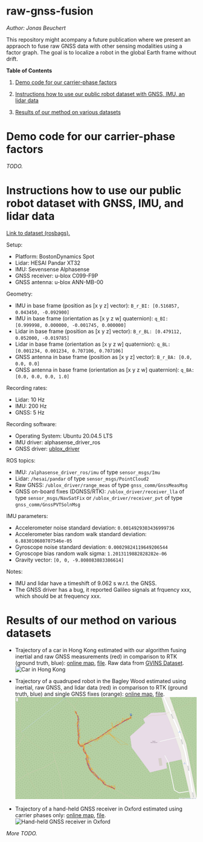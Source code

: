 # raw-gnss-fusion

*Author: Jonas Beuchert*

This repository might acompany a future publication where we present an appraoch to fuse raw GNSS data with other sensing modalities using a factor graph. The goal is to localize a robot in the global Earth frame without drift.

**Table of Contents**

1. [Demo code for our carrier-phase factors](#demo-code-for-our-carrier-phase-factors)

2. [Instructions how to use our public robot dataset with GNSS, IMU, an lidar data](#instructions-how-to-use-our-public-robot-dataset-with-gnss-imu-and-lidar-data)

3. [Results of our method on various datasets](#results-of-our-method-on-various-datasets)

# Demo code for our carrier-phase factors

*TODO.*

# Instructions how to use our public robot dataset with GNSS, IMU, and lidar data

[Link to dataset (rosbags).]()

Setup:
* Platform: BostonDynamics Spot
* Lidar: HESAI Pandar XT32
* IMU: Sevensense Alphasense
* GNSS receiver: u-blox C099-F9P
* GNSS antenna: u-blox ANN-MB-00

Geometry:
* IMU in base frame (position as [x y z] vector): `B_r_BI: [0.516857, 0.043450, -0.092900]`
* IMU in base frame (orientation as [x y z w] quaternion): `q_BI: [0.999998, 0.000000, -0.001745, 0.000000]`
* Lidar in base frame (position as [x y z] vector): `B_r_BL: [0.479112, 0.052000, -0.019785]`
* Lidar in base frame (orientation as [x y z w] quaternion): `q_BL: [0.001234, 0.001234, 0.707106, 0.707106]`
* GNSS antenna in base frame (position as [x y z] vector): `B_r_BA: [0.0, 0.0, 0.0]`
* GNSS antenna in base frame (orientation as [x y z w] quaternion): `q_BA: [0.0, 0.0, 0.0, 1.0]`

Recording rates:
* Lidar: 10 Hz
* IMU: 200 Hz
* GNSS: 5 Hz

Recording software:
* Operating System: Ubuntu 20.04.5 LTS
* IMU driver: alphasense_driver_ros
* GNSS driver: [ublox_driver](https://github.com/ori-drs/ublox_driver)

ROS topics:
* IMU: `/alphasense_driver_ros/imu` of type `sensor_msgs/Imu`
* Lidar: `/hesai/pandar` of type `sensor_msgs/PointCloud2`
* Raw GNSS: `/ublox_driver/range_meas` of type `gnss_comm/GnssMeasMsg`
* GNSS on-board fixes (DGNSS/RTK): `/ublox_driver/receiver_lla` of type `sensor_msgs/NavSatFix` or `/ublox_driver/receiver_pvt` of type `gnss_comm/GnssPVTSolnMsg`

IMU parameters:
* Accelerometer noise standard deviation: `0.0014929303436999736`
* Accelerometer bias random walk standard deviation: `6.883010680707546e-05`
* Gyroscope noise standard deviation: `0.00029824119649206544`
* Gyroscope bias random walk sigma: `1.2013119882828282e-06`
* Gravity vector: `[0, 0, -9.808083883386614]`

Notes:
* IMU and lidar have a timeshift of 9.062 s w.r.t. the GNSS.
* The GNSS driver has a bug, it reported Galileo signals at frquency xxx, which should be at frequency xxx.

# Results of our method on various datasets

* Trajectory of a car in Hong Kong estimated with our algorithm fusing inertial and raw GNSS measurements (red) in comparison to RTK (ground truth, blue): [online map](https://users.ox.ac.uk/~kell5462/hong-kong.html), [file](hong-kong.html). Raw data from [GVINS Dataset](https://github.com/HKUST-Aerial-Robotics/GVINS-Dataset).
![Car in Hong Kong](hong-kong.png)

* Trajectory of a quadruped robot in the Bagley Wood estimated using inertial, raw GNSS, and lidar data (red) in comparison to RTK (ground truth, blue) and single GNSS fixes (orange): [online map](https://users.ox.ac.uk/~kell5462/bagley.html), [file](bagley.html).
![Quadruped in the Bagley Woods](bagley.png)

* Trajectory of a hand-held GNSS receiver in Oxford estimated using carrier phases only: [online map](https://users.ox.ac.uk/~kell5462/nhm.html), [file](nhm.html).
![Hand-held GNSS receiver in Oxford](nhm.png)

*More TODO.*
